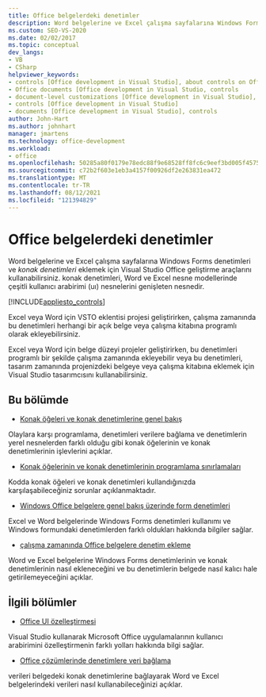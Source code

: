 ```yaml
---
title: Office belgelerdeki denetimler
description: Word belgelerine ve Excel çalışma sayfalarına Windows Forms denetimleri ve konak denetimleri eklemek için Visual Studio Office geliştirme araçlarını nasıl kullanabileceğinizi öğrenin.
ms.custom: SEO-VS-2020
ms.date: 02/02/2017
ms.topic: conceptual
dev_langs:
- VB
- CSharp
helpviewer_keywords:
- controls [Office development in Visual Studio], about controls on Office documents
- Office documents [Office development in Visual Studio, controls
- document-level customizations [Office development in Visual Studio], controls
- controls [Office development in Visual Studio]
- documents [Office development in Visual Studio], controls
author: John-Hart
ms.author: johnhart
manager: jmartens
ms.technology: office-development
ms.workload:
- office
ms.openlocfilehash: 50285a80f0179e78edc88f9e68528ff8fc6c9eef3bd005f4575cd2444699fa31
ms.sourcegitcommit: c72b2f603e1eb3a4157f00926df2e263831ea472
ms.translationtype: MT
ms.contentlocale: tr-TR
ms.lasthandoff: 08/12/2021
ms.locfileid: "121394829"
---
```

# <a name="controls-on-office-documents"></a>Office belgelerdeki denetimler
  Word belgelerine ve Excel çalışma sayfalarına Windows Forms denetimleri ve *konak denetimleri* eklemek için Visual Studio Office geliştirme araçlarını kullanabilirsiniz. konak denetimleri, Word ve Excel nesne modellerinde çeşitli kullanıcı arabirimi (uı) nesnelerini genişleten nesnedir.

 [!INCLUDE[appliesto_controls](../vsto/includes/appliesto-controls-md.md)]

 Excel veya Word için VSTO eklentisi projesi geliştirirken, çalışma zamanında bu denetimleri herhangi bir açık belge veya çalışma kitabına programlı olarak ekleyebilirsiniz.

 Excel veya Word için belge düzeyi projeler geliştirirken, bu denetimleri programlı bir şekilde çalışma zamanında ekleyebilir veya bu denetimleri, tasarım zamanında projenizdeki belgeye veya çalışma kitabına eklemek için Visual Studio tasarımcısını kullanabilirsiniz.

## <a name="in-this-section"></a>Bu bölümde
- [Konak öğeleri ve konak denetimlerine genel bakış](../vsto/host-items-and-host-controls-overview.md)

 Olaylara karşı programlama, denetimleri verilere bağlama ve denetimlerin yerel nesnelerden farklı olduğu gibi konak öğelerinin ve konak denetimlerinin işlevlerini açıklar.

- [Konak öğelerinin ve konak denetimlerinin programlama sınırlamaları](../vsto/programmatic-limitations-of-host-items-and-host-controls.md)

 Kodda konak öğeleri ve konak denetimleri kullandığınızda karşılaşabileceğiniz sorunlar açıklanmaktadır.

- [Windows Office belgelere genel bakış üzerinde form denetimleri](../vsto/windows-forms-controls-on-office-documents-overview.md)

 Excel ve Word belgelerinde Windows Forms denetimleri kullanımı ve Windows formundaki denetimlerden farklı oldukları hakkında bilgiler sağlar.

- [çalışma zamanında Office belgelere denetim ekleme](../vsto/adding-controls-to-office-documents-at-run-time.md)

 Word ve Excel belgelerine Windows Forms denetimlerinin ve konak denetimlerinin nasıl ekleneceğini ve bu denetimlerin belgede nasıl kalıcı hale getirilemeyeceğini açıklar.

## <a name="related-sections"></a>İlgili bölümler
- [Office UI özelleştirmesi](../vsto/office-ui-customization.md)

 Visual Studio kullanarak Microsoft Office uygulamalarının kullanıcı arabirimini özelleştirmenin farklı yolları hakkında bilgi sağlar.

- [Office çözümlerinde denetimlere veri bağlama](../vsto/binding-data-to-controls-in-office-solutions.md)

 verileri belgedeki konak denetimlerine bağlayarak Word ve Excel belgelerindeki verileri nasıl kullanabileceğinizi açıklar.
